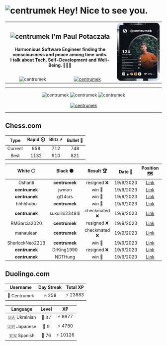 <h1>
  <img
    src="https://emojis.slackmojis.com/emojis/images/1531849430/4246/blob-sunglasses.gif"
    width="30"
    alt="centrumek"
  />
  Hey! Nice to see you.
</h1>

<table>
  <tbody>
    <tr>
      <td align="center" width="70%" colspan="2">
        <h2>
          <img
            src="https://raw.githubusercontent.com/MartinHeinz/MartinHeinz/master/wave.gif"
            width="30px"
            alt="centrumek"
          />
          I'm Paul Potaczała
        </h2>
        <h4>
          Harmonious Software Engineer finding the consciousness and peace among time units.
          <br/>
          I talk about Tech, Self-Development and Well-Being. 🌿🧘🚀
        </h4>
      </td>
      <td width="30%" rowspan="2">
        <a href="https://app.daily.dev/centrumek">
          <img
            src="./devcard.png"
            alt="centrumek"
          />
        </a>
      </td>
    </tr>
    <tr align="center">
      <td>
        <img
          src="https://komarev.com/ghpvc/?username=centrumek&label=visitors&color=0e75b6&style=flat"
          alt="centrumek"
        >
      </td>
      <td>
        <a href="https://stackoverflow.com/users/14496012/centrumek">
          <img
            src="https://stackoverflow.com/users/flair/14496012.png?theme=dark"
            alt="centrumek"
          >
        </a>
      </td>
    </tr>
  </tbody>
</table>

---
<div align="center">
  <img 
    src="https://github-readme-stats.vercel.app/api?username=centrumek&show_icons=true&count_private=true&theme=darcula&hide_border=true&hide=issues,contribs&bg_color=00000000"
    alt="centrumek"
  />
  <img
    src="https://github-readme-stats.vercel.app/api/top-langs/?username=centrumek&layout=compact&hide_border=true&theme=darcula&bg_color=00000000&langs_count=6&exclude_repo=air-statistic-app"
    alt="centrumek"
  />
  <img 
    src="https://github-readme-streak-stats.herokuapp.com?user=centrumek&theme=darcula&hide_border=true&background=FFFFFF00"
    alt="centrumek"
  />
  <br/>
  <br/>
  <a href="https://www.buymeacoffee.com/centrumek">
    <img
      src="https://cdn.buymeacoffee.com/buttons/v2/default-orange.png"
      height="50"
      width="210"
      alt="centrumek"
    />
  </a>
</div>

---

## Chess.com

<div align="center">
<!--START_SECTION:chessStats-->
<!-- Automatically generated with https://github.com/Balastrong/chess-stats-action -->

| Type | Rapid ⏲️ | Blitz ⚡ | Bullet 🔫 |
|:---:|:---:|:---:|:---:|
| Current | 958 | 712 | 748 |
| Best | 1132 | 910 | 821 |

| White ⚪ | Black ⚫ | Result 🏆 | Date 📅 | Position 🗺️ | Type 🕕 |
|:---:|:---:|:---:|:---:|:---:|:---:|
| Oshanti | **centrumek** | resigned ❌ | 19/9/2023 | <a href="http://www.ee.unb.ca/cgi-bin/tervo/fen.pl?select=1R6/8/7p/2k5/P7/7P/1P3PPK/8 b - -">Link</a> | Blitz |
| **centrumek** | jwmon | win 🥇 | 19/9/2023 | <a href="http://www.ee.unb.ca/cgi-bin/tervo/fen.pl?select=2kr3r/1pp2ppp/4p3/1P2P1N1/1q1bNn2/5K2/7P/2RQ3R b - -">Link</a> | Blitz |
| **centrumek** | gl14crs | win 🥇 | 19/9/2023 | <a href="http://www.ee.unb.ca/cgi-bin/tervo/fen.pl?select=2qn1Qkr/p6p/6p1/1p3pP1/5P2/B1r5/P1P5/2K4R b - -">Link</a> | Blitz |
| hhhhhubu | **centrumek** | win 🥇 | 19/9/2023 | <a href="http://www.ee.unb.ca/cgi-bin/tervo/fen.pl?select=7r/ppR5/8/1kn5/8/8/Pb4r1/3K1q2 w - -">Link</a> | Blitz |
| **centrumek** | sukulini23494i | checkmated ❌ | 19/9/2023 | <a href="http://www.ee.unb.ca/cgi-bin/tervo/fen.pl?select=8/pp1n4/5p2/2kpp3/8/4K1q1/7r/1R6 w - -">Link</a> | Blitz |
| RMGarcia2020 | **centrumek** | resigned ❌ | 19/9/2023 | <a href="http://www.ee.unb.ca/cgi-bin/tervo/fen.pl?select=8/1pk5/p5R1/P6P/1P6/5P2/8/6K1 b - -">Link</a> | Blitz |
| manaulean | **centrumek** | checkmated ❌ | 19/9/2023 | <a href="http://www.ee.unb.ca/cgi-bin/tervo/fen.pl?select=3r4/p3p1bp/k3p1p1/4Pn2/R4P2/1R6/P1N4P/6K1 b - -">Link</a> | Blitz |
| SherlockNeo221B | **centrumek** | win 🥇 | 19/9/2023 | <a href="http://www.ee.unb.ca/cgi-bin/tervo/fen.pl?select=8/p1r3p1/8/7p/1K6/8/6b1/6k1 w - -">Link</a> | Blitz |
| **centrumek** | DrKing1990 | resigned ❌ | 19/9/2023 | <a href="http://www.ee.unb.ca/cgi-bin/tervo/fen.pl?select=2b3k1/p1r2p1p/8/1P6/8/6P1/3K4/8 w - -">Link</a> | Blitz |
| **centrumek** | NDTHung | win 🥇 | 19/9/2023 | <a href="http://www.ee.unb.ca/cgi-bin/tervo/fen.pl?select=8/8/8/R5P1/7K/p1k4P/r7/8 b - -">Link</a> | Blitz |

<!--END_SECTION:chessStats-->
</div>

## Duolingo.com

<div align="center">
<!--START_SECTION:duolingoStats-->
<!-- Automatically generated with https://github.com/centrumek/duolingo-readme-stats-->

| Username | Day Streak | Total XP |
|:---:|:---:|:---:|
| 👤 Centrumek | 🔥 258 | ⚡ 23883 |

| Language | Level | XP |
|:---:|:---:|:---:|
| 🇺🇦 Ukrainian | 👑 37 | ⚡ 8977 |
| 🇯🇵 Japanese | 👑 9 | ⚡ 4780 |
| 🇪🇸 Spanish | 👑 76 | ⚡ 10126 |

<!--END_SECTION:duolingoStats-->
</div>
<!--
**centrumek/centrumek** is a ✨ _special_ ✨ repository because its `README.md` (this file) appears on your GitHub profile.

Here are some ideas to get you started:

- 🔭 I’m currently working on ...
- 🌱 I’m currently learning ...
- 👯 I’m looking to collaborate on ...
- 🤔 I’m looking for help with ...
- 💬 Ask me about ...
- 📫 How to reach me: ...
- 😄 Pronouns: ...
- ⚡ Fun fact: ...
-->
